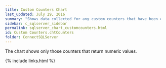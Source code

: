 ```yaml
---
title: Custom Counters Chart
last_updated: July 29, 2016
summary: "Shows data collected for any custom counters that have been configured."
sidebar: c_sqlserver_sidebar
permalink: sqlserver_chart_customcounters.html
id: Custom Counters.chtCounters
folder: ConnectSQLServer
---
```


<note type="note">The chart shows only those counters that return numeric values.</note>

{% include links.html %}
